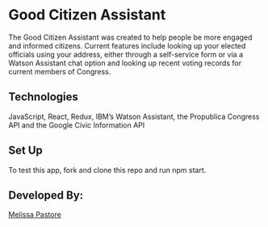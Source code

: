 # Good Citizen Assistant 

The Good Citizen Assistant was created to help people be more engaged and informed citizens. Current features include looking up your elected officials using your address, either through a self-service form or via a Watson Assistant chat option and looking up recent voting records for current members of Congress. 

## Technologies

JavaScript, React, Redux, IBM’s Watson Assistant, the Propublica Congress API and the Google Civic Information API

## Set Up 
To test this app, fork and clone this repo and run npm start. 


## Developed By: 
 
[Melissa Pastore](https://www.linkedin.com/in/melissalpastore)
